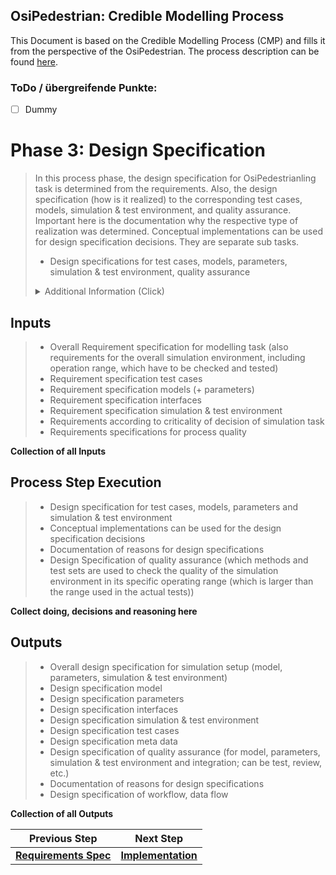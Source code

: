 ## OsiPedestrian: Credible Modelling Process
This Document is based on the Credible Modelling Process (CMP) and fills it from the perspective of the OsiPedestrian. The process description can be found [here](https://gitlab.sl4to5.de/deliverables/credible-simulation-process/credible-simulation-process/-/blob/0182678762e6e3f9910246913259ae5c9fa7313b/credible_simulation_process.md#introduction).

### ToDo / übergreifende Punkte:
* [ ] Dummy


# Phase 3: Design Specification

> In this process phase, the design specification for OsiPedestrianling task is determined from the requirements. Also, the design specification (how is it realized) to the corresponding test cases, models, simulation & test environment, and quality assurance. Important here is the documentation why the respective type of realization was determined. Conceptual implementations can be used for design specification decisions. They are separate sub tasks.
> 
> * Design specifications for test cases, models, parameters, simulation & test environment, quality assurance
> <details>
>   <summary markdown="span">Additional Information (Click)</summary>
> 
> 
> Conceptual implementations can be used for design specification decisions. They are separate sub tasks.
> With the help of conceptual implementations, implementation approaches for aspects that the model is to perform can be tested and evaluated in advance.
> They also serve to explain why the design specifications are defined in this way.
> Conceptual implementations can be:
> * Modeling approaches from literature, do not have to be implemented
> * Prototypical implementations, these can also take place in other modelling languages, tool environments (these prototype implementations can also be used afterwards for test purposes)
> Conceptual models can be used for testing aspects of the developed model.
> </details>


## Inputs

> * Overall Requirement specification for modelling task (also requirements for the overall simulation environment, including operation range, which have to be checked and tested)
> * Requirement specification test cases
> * Requirement specification models (+ parameters)
> * Requirement specification interfaces
> * Requirement specification simulation & test environment
> * Requirements according to criticality of decision of simulation task
> * Requirements specifications for process quality

**Collection of all Inputs**



## Process Step Execution

> * Design specification for test cases, models, parameters and simulation & test environment
> * Conceptual implementations can be used for the design specification decisions
> * Documentation of reasons for design specifications
> * Design Specification of quality assurance (which methods and test sets are used to check the quality of the simulation environment in its specific operating range (which is larger than the range used in the actual tests))

**Collect doing, decisions and reasoning here**


## Outputs

> * Overall design specification for simulation setup (model, parameters, simulation & test environment)
> * Design specification model
> * Design specification parameters
> * Design specification interfaces
> * Design specification simulation & test environment
> * Design specification test cases
> * Design specification meta data
> * Design specification of quality assurance (for model, parameters, simulation & test environment and integration; can be test, review, etc.)
> * Documentation of reasons for design specifications
> * Design specification of workflow, data flow

**Collection of all Outputs**


| Previous Step | Next Step |
| ------ | ------ |
| [**Requirements Spec**](Documentation/CMP_Phase2_RequirementSpec.md) | [**Implementation**](Documentation/CMP_Phase4_Implementation.md) |
